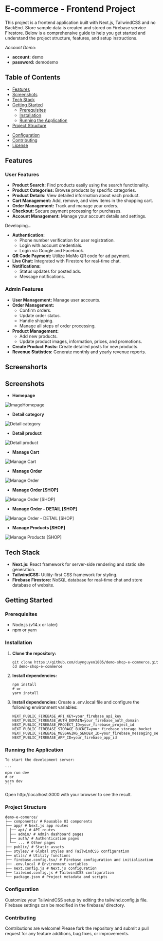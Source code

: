 # E-commerce - Frontend Project

This project is a frontend application built with Next.js, TailwindCSS and no BackEnd. Store sample data is created and stored on Firebase service Firestore. Below is a comprehensive guide to help you get started and understand the project structure, features, and setup instructions.

_Account Demo:_

- **account:** demo
- **password:** demodemo

## Table of Contents

- [Features](#features)
- [Screenshots](#screenshots)
- [Tech Stack](#tech-stack)
- [Getting Started](#getting-started)
  - [Prerequisites](#prerequisites)
  - [Installation](#installation)
  - [Running the Application](#running-the-application)
- [Project Structure](#project-structure)
<!-- - [Usage](#usage)
  - [User Features](#user-features)
  - [Admin Features](#admin-features) -->
- [Configuration](#configuration)
- [Contributing](#contributing)
- [License](#license)

## Features

### User Features

- **Product Search:** Find products easily using the search functionality.
- **Product Categories:** Browse products by specific categories.
- **Product Details:** View detailed information about each product.
- **Cart Management:** Add, remove, and view items in the shopping cart.
- **Order Management:** Track and manage your orders.
- **Checkout:** Secure payment processing for purchases.
- **Account Management:** Manage your account details and settings.

Developing...

- **Authentication:**
  - Phone number verification for user registration.
  - Login with account credentials.
  - Login via Google and Facebook.
- **QR Code Payment:** Utilize MoMo QR code for ad payment.
- **Live Chat:** Integrated with Firestore for real-time chat.
- **Notifications:**
  - Status updates for posted ads.
  - Message notifications.

### Admin Features

- **User Management:** Manage user accounts.
- **Order Management:**
  - Confirm orders.
  - Update order status.
  - Handle shipping.
  - Manage all steps of order processing.
- **Product Management:**
  - Add new products.
  - Update product images, information, prices, and promotions.
- **Create Product Posts:** Create detailed posts for new products.
- **Revenue Statistics:** Generate monthly and yearly revenue reports.

## Screenshorts

## Screenshots

- **Homepage**

![ImageHomepage](./public//assets//img//img_readme/homepage.png)

- **Detail category**

![Detail category](./public//assets//img//img_readme/categori.png)

- **Detail product**

![Detail product](./public//assets//img//img_readme/detail_product.png)

- **Manage Cart**

![Manage Cart](./public//assets//img//img_readme/quanlygiohang_user.png)

- **Manage Order**

![Manage Order](./public//assets//img//img_readme/quanlydonhang_user.png)

- **Manage Order [SHOP]**

![Manage Order [SHOP]](./public//assets//img//img_readme/quanlydonhang_admin.png)

- **Manage Order - DETAIL [SHOP]**

![Manage Order - DETAIL [SHOP]](./public//assets//img//img_readme/quanlydonhang_admin_chitietorder.png)

- **Manage Products [SHOP]**

![Manage Products [SHOP]](./public//assets//img//img_readme/quanlysanpham_admin.png)

## Tech Stack

- **Next.js:** React framework for server-side rendering and static site generation.
- **TailwindCSS:** Utility-first CSS framework for styling.
- **Firebase Firestore:** NoSQL database for real-time chat and store database of website.

## Getting Started

### Prerequisites

- Node.js (v14.x or later)
- npm or yarn

### Installation

1. **Clone the repository:**
   ```
   git clone https://github.com/duynguyen1805/demo-shop-e-commerce.git
   cd demo-shop-e-commerce
   ```
2. **Install dependencies:**
   ```
   npm install
   # or
   yarn install
   ```
3. **Install dependencies:**
   Create a .env.local file and configure the following environment variables:

   ```
   NEXT_PUBLIC_FIREBASE_API_KEY=your_firebase_api_key
   NEXT_PUBLIC_FIREBASE_AUTH_DOMAIN=your_firebase_auth_domain
   NEXT_PUBLIC_FIREBASE_PROJECT_ID=your_firebase_project_id
   NEXT_PUBLIC_FIREBASE_STORAGE_BUCKET=your_firebase_storage_bucket
   NEXT_PUBLIC_FIREBASE_MESSAGING_SENDER_ID=your_firebase_messaging_sender_id
   NEXT_PUBLIC_FIREBASE_APP_ID=your_firebase_app_id
   ```

### Running the Application

    To start the development server:

    ```
    npm run dev
    # or
    yarn dev
    ```

Open http://localhost:3000 with your browser to see the result.

### Project Structure

```
demo-e-comerce/
├── components/ # Reusable UI components
├── app/ # Next.js app routes
│ ├── api/ # API routes
│ ├── admin/ # Admin dashboard pages
│ ├── auth/ # Authentication pages
│ └── ... # Other pages
├── public/ # Static assets
├── styles/ # Global styles and TailwindCSS configuration
├── utils/ # Utility functions
├── firebase.config.tsx/ # Firebase configuration and initialization
├── .env.local # Environment variables
├── next.config.js # Next.js configuration
├── tailwind.config.js # TailwindCSS configuration
└── package.json # Project metadata and scripts

```

### Configuration

Customize your TailwindCSS setup by editing the tailwind.config.js file. Firebase settings can be modified in the firebase/ directory.

### Contributing

Contributions are welcome! Please fork the repository and submit a pull request for any feature additions, bug fixes, or improvements.
